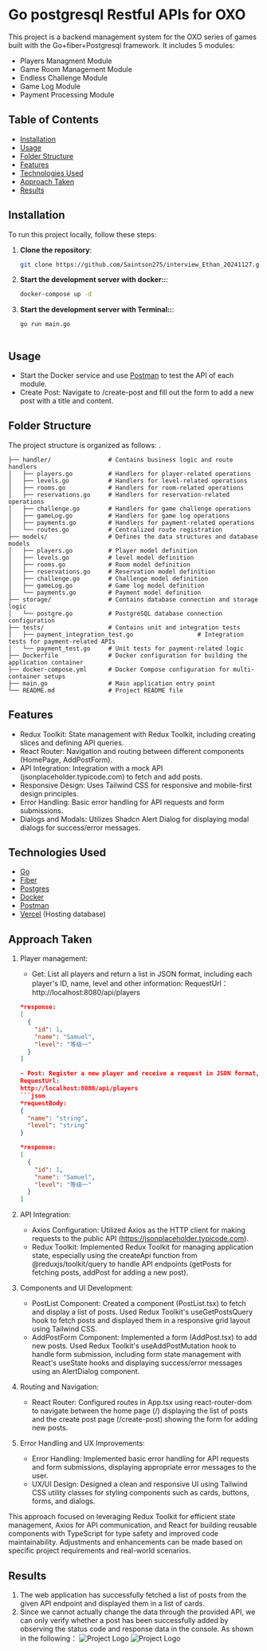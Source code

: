 # Go postgresql Restful APIs for OXO
This project is a backend management system for the OXO series of games built with the Go+fiber+Postgresql framework. It includes 5 modules:
- Players Managment Module
- Game Room Management Module
- Endless Challenge Module
- Game Log Module
- Payment Processing Module

## Table of Contents

- [Installation](#installation)
- [Usage](#usage)
- [Folder Structure](#folder-structure)
- [Features](#features)
- [Technologies Used](#technologies-used)
- [Approach Taken](#approach-taken)
- [Results](#results)

## Installation

To run this project locally, follow these steps:

1. **Clone the repository**:

   ```bash
   git clone https://github.com/Saintson275/interview_Ethan_20241127.git
   
2. **Start the development server with docker::**:

   ```bash
   docker-compose up -d
   
3. **Start the development server with Terminal::**:

   ```bash
   go run main.go
   

   
## Usage
- Start the Docker service and use [Postman](https://www.postman.com) to test the API of each module.
- Create Post: Navigate to /create-post and fill out the form to add a new post with a title and content.

## Folder Structure
The project structure is organized as follows:
       .


    ├── handler/                # Contains business logic and route handlers
    │   ├── players.go          # Handlers for player-related operations
    │   ├── levels.go           # Handlers for level-related operations
    │   ├── rooms.go            # Handlers for room-related operations
    │   ├── reservations.go     # Handlers for reservation-related operations
    │   ├── challenge.go        # Handlers for game challenge operations
    │   ├── gameLog.go          # Handlers for game log operations
    │   ├── payments.go         # Handlers for payment-related operations
    │   └── routes.go           # Centralized route registration
    ├── models/                 # Defines the data structures and database models
    │   ├── players.go          # Player model definition
    │   ├── levels.go           # level model definition
    │   ├── rooms.go            # Room model definition
    │   ├── reservations.go     # Reservation model definition
    │   ├── challenge.go        # Challenge model definition
    │   ├── gameLog.go          # Game log model definition
    │   └── payments.go         # Payment model definition
    ├── storage/                # Contains database connection and storage logic
    │   └── postgre.go          # PostgreSQL database connection configuration
    ├── tests/                  # Contains unit and integration tests
    │   ├── payment_integration_test.go                  # Integration tests for payment-related APIs
    │   └── payment_test.go     # Unit tests for payment-related logic
    ├── Dockerfile              # Docker configuration for building the application container
    ├── docker-compose.yml      # Docker Compose configuration for multi-container setups
    ├── main.go                 # Main application entry point
    └── README.md               # Project README file

## Features
- Redux Toolkit: State management with Redux Toolkit, including creating slices and defining API queries.
- React Router: Navigation and routing between different components (HomePage, AddPostForm).
- API Integration: Integration with a mock API (jsonplaceholder.typicode.com) to fetch and add posts.
- Responsive Design: Uses Tailwind CSS for responsive and mobile-first design principles.
- Error Handling: Basic error handling for API requests and form submissions.
- Dialogs and Modals: Utilizes Shadcn Alert Dialog for displaying modal dialogs for success/error messages.

## Technologies Used
- [Go](https://go.dev)
- [Fiber](https://gofiber.io)
- [Postgres](https://www.postgresql.org)
- [Docker](https://www.docker.com)
- [Postman](https://www.postman.com)
- [Vercel](https://vercel.com) (Hosting database)

## Approach Taken
1. Player management:

   - Get: List all players and return a list in JSON format, including each player's ID, name, level and other information:
   RequestUrl：
   http://localhost:8080/api/players
   ```json
   *response:
   [
     {
       "id": 1,
       "name": "Samuel",
       "level": "等级一"
     }
   ]

   - Post: Register a new player and receive a request in JSON format, including the player's name and level. Returns the new player's ID:
   RequestUrl:
   http://localhost:8080/api/players
   ```json
   *requestBody:
   {
     "name": "string",  
     "level": "string"
   }

   *response:
   [
     {
       "id": 1,
       "name": "Samuel",
       "level": "等级一"
     }
   ]

2. API Integration:
   - Axios Configuration: Utilized Axios as the HTTP client for making requests to the public API (https://jsonplaceholder.typicode.com).
   - Redux Toolkit: Implemented Redux Toolkit for managing application state, especially using the createApi function from @reduxjs/toolkit/query to handle API          endpoints (getPosts for fetching posts, addPost for adding a new post).
  
3. Components and UI Development:
   - PostList Component: Created a component (PostList.tsx) to fetch and display a list of posts. Used Redux Toolkit's useGetPostsQuery hook to fetch posts and          displayed them in a responsive grid layout using Tailwind CSS.
   - AddPostForm Component: Implemented a form (AddPost.tsx) to add new posts. Used Redux Toolkit's useAddPostMutation hook to handle form submission, including         form state management with React's useState hooks and displaying success/error messages using an AlertDialog component.

4. Routing and Navigation:
   - React Router: Configured routes in App.tsx using react-router-dom to navigate between the home page (/) displaying the list of posts and the create post page       (/create-post) showing the form for adding new posts.

5. Error Handling and UX Improvements:
   - Error Handling: Implemented basic error handling for API requests and form submissions, displaying appropriate error messages to the user.
   - UX/UI Design: Designed a clean and responsive UI using Tailwind CSS utility classes for styling components such as cards, buttons, forms, and dialogs.

This approach focused on leveraging Redux Toolkit for efficient state management, Axios for API communication, and React for building reusable components with TypeScript for type safety and improved code maintainability. Adjustments and enhancements can be made based on specific project requirements and real-world scenarios.

## Results
1. The web application has successfully fetched a list of posts from the given API endpoint and displayed them in a list of cards.
2. Since we cannot actually change the data through the provided API, we can only verify whether a post has been successfully added by observing the status code and response data in the console. As shown in the following：
![Project Logo](public/successful.png)
![Project Logo](public/failed.png)
